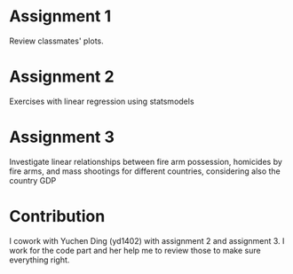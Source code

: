 # Assignment 1

Review classmates' plots.

# Assignment 2

Exercises with linear regression using statsmodels

# Assignment 3

Investigate linear relationships between fire arm possession, homicides by fire arms, and mass shootings for different countries, considering also the country GDP


# Contribution

I cowork with Yuchen Ding (yd1402) with assignment 2 and assignment 3. I work for the code part and her help me to review those to make sure everything right.
